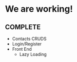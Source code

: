 # We are working!


## COMPLETE
 - Contacts CRUDS
 - Login/Register
 - Front End
    -  Lazy Loading